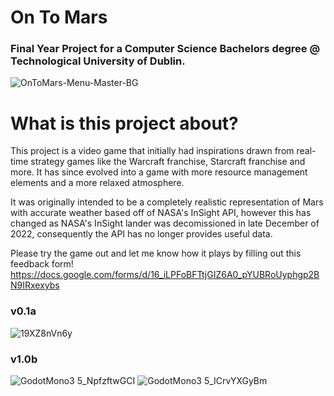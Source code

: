 # On To Mars

### Final Year Project for a Computer Science Bachelors degree @ Technological University of Dublin.
![OnToMars-Menu-Master-BG](https://user-images.githubusercontent.com/71713484/224450499-d5c5d5dd-3065-4a05-8b23-5e292afce2be.png)

# What is this project about?
This project is a video game that initially had inspirations drawn from real-time strategy games like the Warcraft franchise, Starcraft franchise and more. It has since evolved into a game with more resource management elements and a more relaxed atmosphere.

It was originally intended to be a completely realistic representation of Mars with accurate weather based off of NASA's InSight API, however this has changed as NASA's InSight lander was decomissioned in late December of 2022, consequently the API has no longer provides useful data.

Please try the game out and let me know how it plays by filling out this feedback form!
https://docs.google.com/forms/d/16_iLPFoBFTtjGIZ6A0_pYUBRoUyphgp2BN9IRxexybs

### v0.1a
![19XZ8nVn6y](https://user-images.githubusercontent.com/71713484/224451989-85d47a6b-6c72-47e8-a6af-ad3148a5e8a6.png)

### v1.0b
![GodotMono3 5_NpfzftwGCI](https://user-images.githubusercontent.com/71713484/227746072-2217419f-3d0e-4a3b-b6db-9ed6b6e70f73.jpg)
![GodotMono3 5_ICrvYXGyBm](https://user-images.githubusercontent.com/71713484/227746079-d17c3fc5-829a-43e7-bc1b-a7da65c6d856.jpg)
